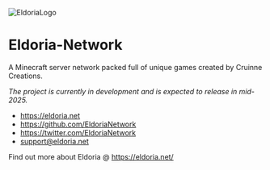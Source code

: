 
![EldoriaLogo](https://github.com/RaoDevelopment/Eldoria-Network/assets/50781793/e775850c-6ebc-4f58-9395-116eb23da97a)

# Eldoria-Network
A Minecraft server network packed full of unique games created by Cruinne Creations.

*The project is currently in development and is expected to release in mid-2025.*

- https://eldoria.net
- https://github.com/EldoriaNetwork
- https://twitter.com/EldoriaNetwork
- support@eldoria.net

Find out more about Eldoria @ https://eldoria.net/

